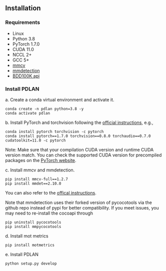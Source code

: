 ## Installation

### Requirements
- Linux
- Python 3.8  
- PyTorch 1.7.0 
- CUDA 11.0 
- NCCL 2+
- GCC 5+
- [mmcv](https://github.com/open-mmlab/mmcv)
- [mmdetection](https://github.com/open-mmlab/mmdetection)
- [BDD100K api](https://github.com/bdd100k/bdd100k)

### Install PDLAN

a. Create a conda virtual environment and activate it.
```shell
conda create -n pdlan python=3.8 -y
conda activate pdlan
```

b. Install PyTorch and torchvision following the [official instructions](https://pytorch.org/), e.g.,

```shell
conda install pytorch torchvision -c pytorch
conda install pytorch==1.7.0 torchvision==0.8.0 torchaudio==0.7.0 cudatoolkit=11.0 -c pytorch
```

Note: Make sure that your compilation CUDA version and runtime CUDA version match.
You can check the supported CUDA version for precompiled packages on the [PyTorch website](https://pytorch.org/).

c. Install mmcv and mmdetection.

```shell
pip install mmcv-full==1.2.7
pip install mmdet==2.10.0
```

You can also refer to the [offical instructions](https://github.com/open-mmlab/mmdetection/blob/master/docs/install.md).

Note that mmdetection uses their forked version of pycocotools via the github repo instead of pypi for better compatibility. If you meet issues, you may need to re-install the cocoapi through
```shell
pip uninstall pycocotools
pip install mmpycocotools
```

d. Install mot metrics
```shell
pip install motmetrics
```

e. Install PDLAN
```shell
python setup.py develop
```

